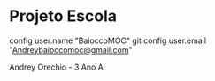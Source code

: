 # Projeto Escola

 config user.name "BaioccoMOC"
git config user.email "Andreybaioccomoc@gmail.com"

Andrey Orechio - 3 Ano A
